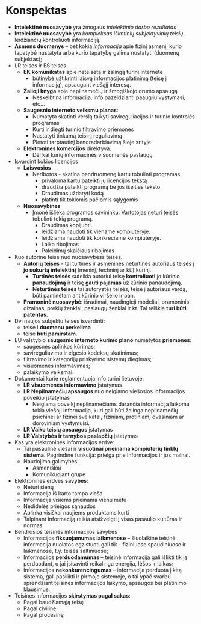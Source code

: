 # Konspektas

- **Intelektinė nuosavybė** yra žmogaus *intelektinio darbo rezultatas*
- **Intelektinė nuosavybė** yra *kompleksas išimtinių subjektyvinių teisių*, leidžiančių kontroliuoti informaciją.
- **Asmens duomenys** – bet kokia *informacija* apie fizinį asmenį, kurio tapatybė nustatyta arba kurio tapatybę galima nustatyti (duomenų subjektas);
- LR teises ir ES teises
  - **EK komunikatas** apie neteisėtą ir žalingą turinį Internete
    - būtinybė užtikrinti laisvą informacijos platinimą (teisę į informaciją), apsaugant viešąjį interesą.
  - **Žalioji knyga** apie nepilnamečių ir žmogiškojo orumo apsaugą
    - Neskelbtina informacija, info pazeidzianti paaugliu vystymasi, etc...
  - **Saugesnio interneto veiksmu planas**:
    - Numatyta skatinti verslą taikyti savireguliacijos ir turinio kontrolės programas
    - Kurti ir diegti turinio filtravimo priemones
    - Nustatyti tinkamą teisinį reguliavimą
    - Plėtoti tarptautinį bendradarbiavimą šioje srityje
  - **Elektronines komercijos** direktyva.
    - Dėl kai kurių informacinės visuomenės paslaugų
- Isvardint kokios licencijos
  - **Laisvosios**
    - Neribotos - skatina bendruomenę kartu tobulinti programas.
      - privaloma kartu pateikti jų licencijos tekstą
      - draudžia pateikti programą be jos išeities teksto
      - Draudimas uždaryti kodą
      - platinti tik tokiomis pačiomis sąlygomis
  - **Nuosavybines**
    - Įmonė išlieka programos savininku. Vartotojas neturi teisės tobulinti tokią programą.
      - Draudimas kopijuoti.
      - leidžiama naudoti tik viename kompiuteryje.
      - leidžiama naudoti tik konkreciame kompiuteryje.
      - Laiko ribojimas
      - Paleidimų skaičiaus ribojimas
- Kuo autorine teise nuo nuosavybess teises.
  - **Autorių teisės** - tai turtinės ir asmeninės neturtinės autoriaus teisės į **jo sukurtą intelektinį** (meninį, techninį ar kt.) kūrinį.
    - **Turtinės teisės** suteikia autoriui teisę **kontroliuoti** jo kūrinio **panaudojimą** ir teisę **gauti pajamas** už kūrinio panaudojimą. 
    - **Neturtinės teisės** tai autorystės teisės, teisė į autoriaus vardą, būti paminėtam ant kūrinio viršelio ir pan.
  - **Pramoninė nuosavybė**: išradimai, naudingieji modeliai, pramoninis dizainas, prekių ženklai, paslaugų ženklai ir kt. Tai reiškia **turi būti patentas**.
- Dvi naujos subjektu teises isvardinti:
  - teise i **duomenu perkelima**
  - teise **buti pamirstam**.
- EU valstybio **saugesnio interneto kurimo plano** numatytos **priemones**:
  - saugesnės aplinkos kūrimas;
  - savireguliavimo ir elgesio kodeksų skatinimas;
  - filtravimo ir kategorijų priskyrimo sistemų diegimas;
  - visuomenės informavimas;
  - palaikymo veiksmai.
- Dokumentai kurie reglamentuoja info turini lietuvoje:
  - **LR visuomenės informavimo** įstatymas
  - **LR Nepilnamečių apsaugos** nuo neigiamo viešosios informacijos poveikio įstatymas
    - Neigiamą poveikį nepilnamečiams darančia informacija laikoma tokia viešoji informacija, kuri  gali būti žalinga nepilnamečių psichinei ar fizinei sveikatai, fiziniam, protiniam, dvasiniam ar doroviniam vystymuisi.
  - **LR Vaiko teisių apsaugos** įstatymas
  - **LR Valstybės ir tarnybos paslapčių** įstatymas
- Kas yra elektronines informacijos erdve:
  - Tai pasaulinė viešai ir **visuotinai prieinama kompiuterių tinklų sistema**. Pagrindinė funkcija: prieiga prie informacijos ir jos mainai.
  - Naudojimo galimybės:
    - Asmeniškai
    - Komunikuojant grupe
- Elektronines erdves **savybes**:
  - Neturi sienų
  - Informacija iš karto tampa vieša
  - Informacija visiems prieinama vienu metu
  - Nedidelės prieigos sąnaudos
  - Aplinka visiškai naujiems produktams kurti
  - Talpinant informaciją reikia atsižvelgti į visas pasaulio kultūras ir normas
- Bendrosios teisinės informacijos savybės
  - Informacijos **fiksuojamumas laikmenose** – šiuolaikinė teisinė informacija nuolatos egzistuoti gali tik  - fiziniuose spaudiniuose ir laikmenose, t.y. teisės šaltiniuose;
  - Informacijos **perduodamumas** – teisinė informacija gali išlikti tik ją perduodant, o jai įsisavinti reikalinga energija, lėšos ir laikas;
  - Informacijos **nekonkurencingumas** – informacija perduota į kitą sistemą, gali pasilikti ir pirmoje sistemoje, o tai ypač svarbu sprendžiant teisinės informacijos laikymo, apsaugos bei platinimo klausimus.
- Teisines informacijos **skirstymas pagal sakas**:
  - Pagal baudžiamąją teisę
  - Pagal civilinę
  - Pagal procesinę